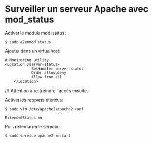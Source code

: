 # Surveiller un serveur Apache avec mod_status

Activer le module mod_status:

	$ sudo a2enmod status
	
Ajouter dans un virtualhost:

	# Monitoring utility
	<Location /server-status>
                SetHandler server-status
                Order allow,deny
                Allow from all 
        </Location>

/!\ Attention à restreindre l'accès ensuite.

Activer les rapports étendus:

	$ sudo vim /etc/apache2/apache2.conf

	ExtendedStatus on

Puis redémarrer le serveur:

	$ sudo service apache2 restart

